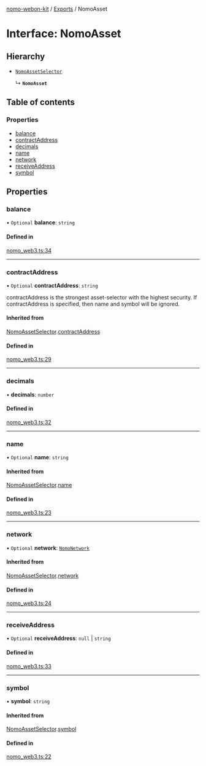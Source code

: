 [nomo-webon-kit](../README.md) / [Exports](../modules.md) / NomoAsset

# Interface: NomoAsset

## Hierarchy

- [`NomoAssetSelector`](NomoAssetSelector.md)

  ↳ **`NomoAsset`**

## Table of contents

### Properties

- [balance](NomoAsset.md#balance)
- [contractAddress](NomoAsset.md#contractaddress)
- [decimals](NomoAsset.md#decimals)
- [name](NomoAsset.md#name)
- [network](NomoAsset.md#network)
- [receiveAddress](NomoAsset.md#receiveaddress)
- [symbol](NomoAsset.md#symbol)

## Properties

### balance

• `Optional` **balance**: `string`

#### Defined in

[nomo_web3.ts:34](https://github.com/nomo-app/nomo-webon-kit/blob/22e7113/nomo-webon-kit/src/nomo_web3.ts#L34)

___

### contractAddress

• `Optional` **contractAddress**: `string`

contractAddress is the strongest asset-selector with the highest security.
If contractAddress is specified, then name and symbol will be ignored.

#### Inherited from

[NomoAssetSelector](NomoAssetSelector.md).[contractAddress](NomoAssetSelector.md#contractaddress)

#### Defined in

[nomo_web3.ts:29](https://github.com/nomo-app/nomo-webon-kit/blob/22e7113/nomo-webon-kit/src/nomo_web3.ts#L29)

___

### decimals

• **decimals**: `number`

#### Defined in

[nomo_web3.ts:32](https://github.com/nomo-app/nomo-webon-kit/blob/22e7113/nomo-webon-kit/src/nomo_web3.ts#L32)

___

### name

• `Optional` **name**: `string`

#### Inherited from

[NomoAssetSelector](NomoAssetSelector.md).[name](NomoAssetSelector.md#name)

#### Defined in

[nomo_web3.ts:23](https://github.com/nomo-app/nomo-webon-kit/blob/22e7113/nomo-webon-kit/src/nomo_web3.ts#L23)

___

### network

• `Optional` **network**: [`NomoNetwork`](../modules.md#nomonetwork)

#### Inherited from

[NomoAssetSelector](NomoAssetSelector.md).[network](NomoAssetSelector.md#network)

#### Defined in

[nomo_web3.ts:24](https://github.com/nomo-app/nomo-webon-kit/blob/22e7113/nomo-webon-kit/src/nomo_web3.ts#L24)

___

### receiveAddress

• `Optional` **receiveAddress**: ``null`` \| `string`

#### Defined in

[nomo_web3.ts:33](https://github.com/nomo-app/nomo-webon-kit/blob/22e7113/nomo-webon-kit/src/nomo_web3.ts#L33)

___

### symbol

• **symbol**: `string`

#### Inherited from

[NomoAssetSelector](NomoAssetSelector.md).[symbol](NomoAssetSelector.md#symbol)

#### Defined in

[nomo_web3.ts:22](https://github.com/nomo-app/nomo-webon-kit/blob/22e7113/nomo-webon-kit/src/nomo_web3.ts#L22)
